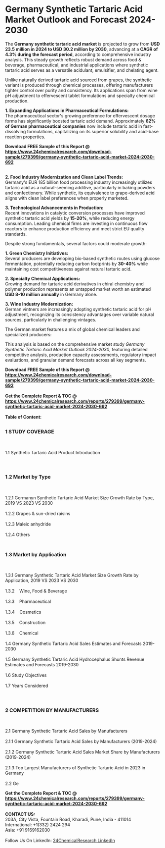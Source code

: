 <h1>Germany Synthetic Tartaric Acid Market Outlook and Forecast 2024-2030</h1><p>The <strong>Germany synthetic tartaric acid market</strong> is projected to grow from <strong>USD 23.5 million in 2024 to USD 30.2 million by 2030</strong>, advancing at a <strong>CAGR of 4.3% during the forecast period</strong>, according to comprehensive industry analysis. This steady growth reflects robust demand across food &amp; beverage, pharmaceutical, and industrial applications where synthetic tartaric acid serves as a versatile acidulant, emulsifier, and chelating agent.</p><p>Unlike naturally derived tartaric acid sourced from grapes, the synthetic variant is produced through chemical processes, offering manufacturers tighter control over purity and consistency. Its applications span from wine pH adjustment to effervescent tablet formulations and specialty chemical production.</p><p><strong>1. Expanding Applications in Pharmaceutical Formulations:</strong><br>
The pharmaceutical sector's growing preference for effervescent dosage forms has significantly boosted tartaric acid demand. Approximately <strong>62% of German pharmaceutical companies</strong> now include tartaric acid in fast-dissolving formulations, capitalizing on its superior solubility and acid-base reaction properties.</p><div><b>Download FREE Sample of this Report @ 
            <a href="https://www.24chemicalresearch.com/download-sample/279399/germany-synthetic-tartaric-acid-market-2024-2030-692">
            https://www.24chemicalresearch.com/download-sample/279399/germany-synthetic-tartaric-acid-market-2024-2030-692</a></b></div><br><p><strong>2. Food Industry Modernization and Clean Label Trends:</strong><br>
Germany's EUR 185 billion food processing industry increasingly utilizes tartaric acid as a natural-seeming additive, particularly in baking powders and confectionery. While synthetic, its equivalence to grape-derived acid aligns with clean label preferences when properly marketed.</p><p><strong>3. Technological Advancements in Production:</strong><br>
Recent innovations in catalytic conversion processes have improved synthetic tartaric acid yields by <strong>15-20%</strong>, while reducing energy consumption. Leading chemical firms are investing in continuous flow reactors to enhance production efficiency and meet strict EU quality standards.</p><p>Despite strong fundamentals, several factors could moderate growth:</p><p><strong>1. Green Chemistry Initiatives:</strong><br>
Several producers are developing bio-based synthetic routes using glucose fermentation, potentially reducing carbon footprints by <strong>30-40%</strong> while maintaining cost competitiveness against natural tartaric acid.</p><p><strong>2. Specialty Chemical Applications:</strong><br>
Growing demand for tartaric acid derivatives in chiral chemistry and polymer production represents an untapped market worth an estimated <strong>USD 8-10 million annually</strong> in Germany alone.</p><p><strong>3. Wine Industry Modernization:</strong><br>
German vintners are increasingly adopting synthetic tartaric acid for pH adjustment, recognizing its consistency advantages over variable natural sources, particularly in challenging vintages.</p><p>The German market features a mix of global chemical leaders and specialized producers:</p><p>This analysis is based on the comprehensive market study <em>Germany Synthetic Tartaric Acid Market Outlook 2024-2030</em>, featuring detailed competitive analysis, production capacity assessments, regulatory impact evaluations, and granular demand forecasts across all key segments.</p><div><b>Download FREE Sample of this Report @ 
            <a href="https://www.24chemicalresearch.com/download-sample/279399/germany-synthetic-tartaric-acid-market-2024-2030-692">
            https://www.24chemicalresearch.com/download-sample/279399/germany-synthetic-tartaric-acid-market-2024-2030-692</a></b></div><br><div><b>Get the Complete Report & TOC @ 
            <a href="https://www.24chemicalresearch.com/reports/279399/germany-synthetic-tartaric-acid-market-2024-2030-692">
            https://www.24chemicalresearch.com/reports/279399/germany-synthetic-tartaric-acid-market-2024-2030-692</a></b></div><br>
            <b>Table of Content:</b><p><h2><span style="font-size:16px"><strong>1 STUDY COVERAGE</strong></span></h2><br />
<p>1.1 Synthetic Tartaric Acid Product Introduction</p><br />
<h2><span style="font-size:16px"><strong>1.2 Market by Type</strong></span></h2><br />
<p>1.2.1 Germanyn Synthetic Tartaric Acid Market Size Growth Rate by Type, 2019 VS 2023 VS 2030<br /><br />
1.2.2 Grapes & sun-dried raisins&nbsp;&nbsp; &nbsp;<br /><br />
1.2.3 Maleic anhydride<br /><br />
1.2.4 Others<br /><br />
<h2><span style="font-size:16px"><strong>1.3 Market by Application</strong></span></h2><br />
<p>1.3.1 Germany Synthetic Tartaric Acid Market Size Growth Rate by Application, 2019 VS 2023 VS 2030<br /><br />
1.3.2&nbsp;&nbsp; &nbsp;Wine, Food & Beverage<br /><br />
1.3.3&nbsp;&nbsp; &nbsp;Pharmaceutical<br /><br />
1.3.4&nbsp;&nbsp; &nbsp;Cosmetics<br /><br />
1.3.5&nbsp;&nbsp; &nbsp;Construction<br /><br />
1.3.6&nbsp;&nbsp; &nbsp;Chemical<br /><br />
1.4 Germany Synthetic Tartaric Acid Sales Estimates and Forecasts 2019-2030<br /><br />
1.5 Germany Synthetic Tartaric Acid Hydrocephalus Shunts Revenue Estimates and Forecasts 2019-2030<br /><br />
1.6 Study Objectives<br /><br />
1.7 Years Considered</p><br />
<h2><span style="font-size:16px"><strong>2 COMPETITION BY MANUFACTURERS</strong></span></h2><br />
<p>2.1 Germany Synthetic Tartaric Acid Sales by Manufacturers<br /><br />
2.1.1 Germany Synthetic Tartaric Acid Sales by Manufacturers (2019-2024)<br /><br />
2.1.2 Germany Synthetic Tartaric Acid Sales Market Share by Manufacturers (2019-2024)<br /><br />
2.1.3 Top Largest Manufacturers of Synthetic Tartaric Acid in 2023 in Germany<br /><br />
2.2 Ge</p><div><b>Get the Complete Report & TOC @ 
            <a href="https://www.24chemicalresearch.com/reports/279399/germany-synthetic-tartaric-acid-market-2024-2030-692">
            https://www.24chemicalresearch.com/reports/279399/germany-synthetic-tartaric-acid-market-2024-2030-692</a></b></div><br><b>CONTACT US:</b><br>
            203A, City Vista, Fountain Road, Kharadi, Pune, India - 411014<br>
            International: +1(332) 2424 294<br>
            Asia: +91 9169162030 <br><br>
            Follow Us On LinkedIn: <a href="https://www.linkedin.com/company/24chemicalresearch/">24ChemicalResearch LinkedIn</a>